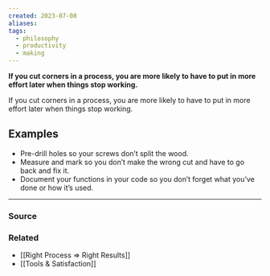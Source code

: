 ```yaml
---
created: 2023-07-08
aliases: 
tags:
  - philosophy
  - productivity
  - making
---
```

**If you cut corners in a process, you are more likely to have to put in more effort later when things stop working.**

If you cut corners in a process, you are more likely to have to put in more effort later when things stop working.

## Examples

- Pre-drill holes so your screws don’t split the wood.
- Measure and mark so you don’t make the wrong cut and have to go back and fix it.
- Document your functions in your code so you don’t forget what you’ve done or how it’s used.

****
### Source

### Related
- [[Right Process ⇒ Right Results]]
- [[Tools & Satisfaction]]